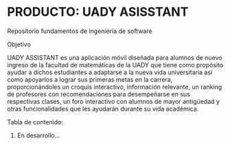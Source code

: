 # PRODUCTO: UADY ASISSTANT
Repositorio fundamentos de ingeniería de software 

Objetivo

UADY ASSISTANT es una aplicación móvil diseñada para alumnos de nuevo ingreso de la facultad de matemáticas de la UADY que tiene como propósito ayudar a dichos estudiantes a adaptarse a la nueva vida universitaria así como apoyarlos a lograr sus primeras metas en la carrera, proporcionándoles un croquis interactivo, información relevante, un ranking de profesores con recomendaciones para desempeñarse en sus respectivas clases, un foro interactivo con alumnos de mayor antigüedad y otras funcionalidades que les ayudarán durante su vida académica.

Tabla de contenido:

1. En desarrollo...

